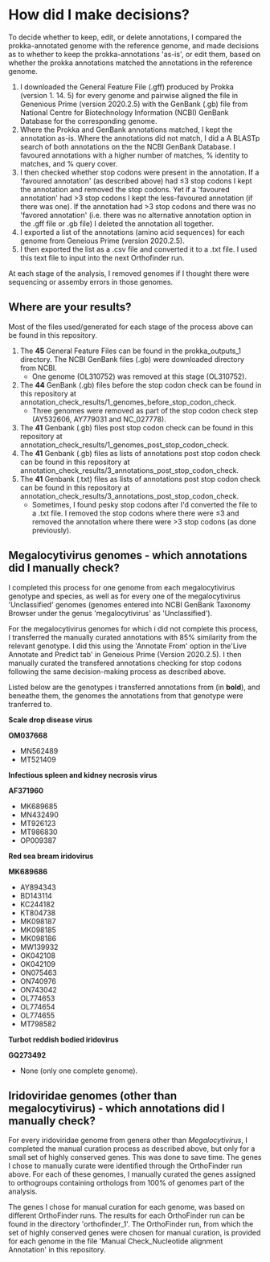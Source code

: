 # How did I make decisions? 
To decide whether to keep, edit, or delete annotations, I compared the prokka-annotated genome with the reference genome, and made decisions as to whether to keep the prokka-annotations 'as-is', or edit them, based on whether the prokka annotations matched the annotations in the reference genome.
1. I downloaded the General Feature File (.gff) produced by Prokka (version 1. 14. 5) for every genome and pairwise aligned the file in Genenious Prime (version 2020.2.5) with the GenBank (.gb) file from National Centre for Biotechnology Information (NCBI) GenBank Database for the corresponding genome. 
2. Where the Prokka and GenBank annotations matched, I kept the annotation as-is. Where the annotations did not match, I did a A BLASTp search of both annotations on the the NCBI GenBank Database. I favoured annotations with a higher number of matches, % identity to matches, and % query cover.
3. I then checked whether stop codons were present in the annotation. If a 'favoured annotation' (as described above) had ≤3 stop codons I kept the annotation and removed the stop codons. Yet if a 'favoured annotation' had >3 stop codons I kept the less-favoured annotation (if there was one). If the annotation had >3 stop codons and there was no 'favored annotation' (i.e. there was no alternative annotation option in the .gff file or .gb file) I deleted the annotation all together. 
4. I exported a list of the annotations (amino acid sequences) for each genome from Geneious Prime (version 2020.2.5). 
5. I then exported the list as a .csv file and converted it to a .txt file. I used this text file to input into the next Orthofinder run. 

At each stage of the analysis, I removed genomes if I thought there were sequencing or assemby errors in those genomes. 

## Where are your results? 
Most of the files used/generated for each stage of the process above can be found in this repository.
1. The **45** General Feature Files can be found in the prokka_outputs_1 directory. The NCBI GenBank files (.gb) were downloaded directory from NCBI. 
   * One genome (OL310752) was removed at this stage (OL310752).
2. The **44** GenBank (.gb) files before the stop codon check can be found in this repository at annotation_check_results/1_genomes_before_stop_codon_check.
   * Three genomes were removed as part of the stop codon check step (AY532606, AY779031 and NC_027778). 
3. The **41** Genbank (.gb) files post stop codon check can be found in this repository at annotation_check_results/1_genomes_post_stop_codon_check.
4. The **41** Genbank (.gb) files as lists of annotations post stop codon check can be found in this repository at annotation_check_results/3_annotations_post_stop_codon_check.
5. The **41** Genbank (.txt) files as lists of annotations post stop codon check can be found in this repository at annotation_check_results/3_annotations_post_stop_codon_check.
   * Sometimes, I found pesky stop codons after I'd converted the file to a .txt file. I removed the stop codons where there were ≤3 and removed the annotation where there were >3 stop codons (as done previously). 

## Megalocytivirus genomes - which annotations did I manually check?
I completed this process for one genome from each megalocytivirus genotype and species, as well as for every one of the megalocytivirus 'Unclassified' genomes (genomes entered into NCBI GenBank Taxonomy Browser under the genus 'megalocytivirus' as 'Unclassified'). 

For the megalocytivirus genomes for which i did not complete this process, I transferred the manually curated annotations with 85% similarity from the relevant genotype. I did this using the 'Annotate From' option in the'Live Annotate and Predict tab' in Geneious Prime (Version 2020.2.5). I then manually curated the transfered annotations checking for stop codons following the same decision-making process as described above. 

Listed below are the genotypes i transferred annotations from (in **bold**), and beneathe them, the genomes the annotations from that genotype were tranferred to. 

**Scale drop disease virus**

**OM037668**
* MN562489 
* MT521409 

**Infectious spleen and kidney necrosis virus**

**AF371960** 
* MK689685 
* MN432490 
* MT926123 
* MT986830 
* OP009387 

**Red sea bream iridovirus**

**MK689686**
* AY894343 
* BD143114 
* KC244182 
* KT804738 
* MK098187 
* MK098185 
* MK098186 
* MW139932 
* OK042108 
* OK042109 
* ON075463 
* ON740976 
* ON743042 
* OL774653 
* OL774654 
* OL774655 
* MT798582 

 **Turbot reddish bodied iridovirus** 

 **GQ273492**
*  None (only one complete genome).

## Iridoviridae genomes (other than megalocytivirus) - which annotations did I manually check?
For every iridoviridae genome from genera other than *Megalocytivirus*, I completed the manual curation process as described above, but only for a small set of highly conserved genes. This was done to save time. The genes I chose to manually curate were identified through the OrthoFinder run above. For each of these genomes, I manually curated the genes assigned to orthogroups containing orthologs from 100% of genomes part of the analysis. 

The genes I chose for manual curation for each genome, was based on different OrthoFinder runs. The results for each OrthoFinder run can be found in the directory 'orthofinder_1'. The OrthoFinder run, from which the set of highly conserved genes were chosen for manual curation, is provided for each genome in the file 'Manual Check_Nucleotide alignment Annotation' in this repository.
